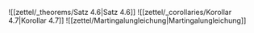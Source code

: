 ![[zettel/_theorems/Satz 4.6|Satz 4.6]]
![[zettel/_corollaries/Korollar 4.7|Korollar 4.7]]
![[zettel/Martingalungleichung|Martingalungleichung]]